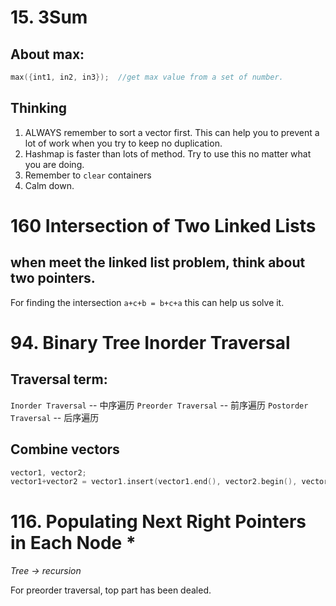 # 15. 3Sum
## About max:
```cpp
max({int1, in2, in3});  //get max value from a set of number.
```
## Thinking
1. ALWAYS remember to sort a vector first. This can help you to prevent a lot of work when you try to keep no duplication.
2. Hashmap is faster than lots of method. Try to use this no matter what you are doing.
3. Remember to `clear` containers
4. Calm down.

# 160 Intersection of Two Linked Lists
## when meet the linked list problem, think about two pointers.
For finding the intersection
`a+c+b = b+c+a`
this can help us solve it.

# 94. Binary Tree Inorder Traversal
## Traversal term:
`Inorder Traversal` -- 中序遍历
`Preorder Traversal` -- 前序遍历
`Postorder Traversal` -- 后序遍历

## Combine vectors
```cpp
vector1, vector2;
vector1+vector2 = vector1.insert(vector1.end(), vector2.begin(), vector2.end());
```

# 116. Populating Next Right Pointers in Each Node *
*Tree -> recursion*

For preorder traversal, top part has been dealed. 
